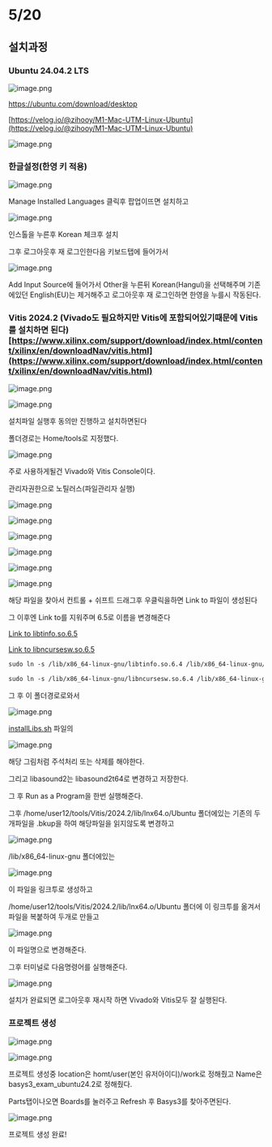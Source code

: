 # 5/20

## 설치과정

### Ubuntu 24.04.2 LTS

![image.png](5%2020%201f9dbd5938f080e78cc5f675a3d8b1a7/image.png)

https://ubuntu.com/download/desktop

[https://velog.io/@zihooy/M1-Mac-UTM-Linux-Ubuntu](https://velog.io/@zihooy/M1-Mac-UTM-Linux-Ubuntu)

![image.png](5%2020%201f9dbd5938f080e78cc5f675a3d8b1a7/image%201.png)

### 한글설정(한영 키 적용)

![image.png](5%2020%201f9dbd5938f080e78cc5f675a3d8b1a7/image%202.png)

Manage Installed Languages 클릭후 팝업이뜨면 설치하고

![image.png](5%2020%201f9dbd5938f080e78cc5f675a3d8b1a7/image%203.png)

인스톨을 누른후 Korean 체크후 설치

그후 로그아웃후 재 로그인한다음 키보드탭에 들어가서

![image.png](5%2020%201f9dbd5938f080e78cc5f675a3d8b1a7/image%204.png)

Add Input Source에 들어가서 Other을 누른뒤 Korean(Hangul)을 선택해주며 기존에있던 English(EU)는 제거해주고 로그아웃후 재 로그인하면 한영을 누를시 작동된다.

### Vitis 2024.2 (Vivado도 필요하지만 Vitis에 포함되어있기때문에 Vitis를 설치하면 된다) [https://www.xilinx.com/support/download/index.html/content/xilinx/en/downloadNav/vitis.html](https://www.xilinx.com/support/download/index.html/content/xilinx/en/downloadNav/vitis.html)

![image.png](5%2020%201f9dbd5938f080e78cc5f675a3d8b1a7/image%205.png)

![image.png](5%2020%201f9dbd5938f080e78cc5f675a3d8b1a7/image%206.png)

설치파일 실행후 동의만 진행하고 설치하면된다

폴더경로는 Home/tools로 지정했다.

![image.png](5%2020%201f9dbd5938f080e78cc5f675a3d8b1a7/image%207.png)

주로 사용하게될건 Vivado와 Vitis Console이다.

관리자권한으로 노틸러스(파일관리자 실행)

![image.png](5%2020%201f9dbd5938f080e78cc5f675a3d8b1a7/image%208.png)

![image.png](5%2020%201f9dbd5938f080e78cc5f675a3d8b1a7/image%209.png)

![image.png](5%2020%201f9dbd5938f080e78cc5f675a3d8b1a7/image%2010.png)

![image.png](5%2020%201f9dbd5938f080e78cc5f675a3d8b1a7/image%2011.png)

![image.png](5%2020%201f9dbd5938f080e78cc5f675a3d8b1a7/image%2012.png)

![image.png](5%2020%201f9dbd5938f080e78cc5f675a3d8b1a7/image%2013.png)

해당 파일을 찾아서 컨트롤 + 쉬프트 드래그후 우클릭을하면 Link to 파일이 생성된다

그 이후엔 Link to를 지워주며 6.5로 이름을 변경해준다

[Link to libtinfo.so.6.5](5%2020%201f9dbd5938f080e78cc5f675a3d8b1a7/Link_to_libtinfo.so.6.5)

[Link to libncursesw.so.6.5](5%2020%201f9dbd5938f080e78cc5f675a3d8b1a7/Link_to_libncursesw.so.6.5)

```xml
sudo ln -s /lib/x86_64-linux-gnu/libtinfo.so.6.4 /lib/x86_64-linux-gnu/libtinfo.so.6.5
```

```xml
sudo ln -s /lib/x86_64-linux-gnu/libncursesw.so.6.4 /lib/x86_64-linux-gnu/libncursesw.so.6.5
```

그 후 이 폴더경로로와서

![image.png](5%2020%201f9dbd5938f080e78cc5f675a3d8b1a7/image%2014.png)

[installLibs.sh](http://installlibs.sh/) 파일의

![image.png](5%2020%201f9dbd5938f080e78cc5f675a3d8b1a7/image%2015.png)

해당 그림처럼 주석처리 또는 삭제를 해야한다.

그리고 libasound2는 libasound2t64로 변경하고 저장한다.

그 후 Run as a Program을 한번 실행해준다.

그후 /home/user12/tools/Vitis/2024.2/lib/lnx64.o/Ubuntu 폴더에있는 기존의 두개파일을 .bkup을 하여 해당파일을 읽지않도록 변경하고

![image.png](5%2020%201f9dbd5938f080e78cc5f675a3d8b1a7/image%2016.png)

/lib/x86_64-linux-gnu 폴더에있는

![image.png](5%2020%201f9dbd5938f080e78cc5f675a3d8b1a7/image%2017.png)

이 파일을 링크투로 생성하고 

/home/user12/tools/Vitis/2024.2/lib/lnx64.o/Ubuntu 폴더에 이 링크투를 옮겨서 파일을 복붙하여 두개로 만들고

![image.png](5%2020%201f9dbd5938f080e78cc5f675a3d8b1a7/image%2018.png)

이 파일명으로 변경해준다.

그후 터미널로 다음명령어를 실행해준다.

![image.png](5%2020%201f9dbd5938f080e78cc5f675a3d8b1a7/image%2019.png)

설치가 완료되면 로그아웃후 재시작 하면 Vivado와 Vitis모두 잘 실행된다.

### 프로젝트 생성

![image.png](5%2020%201f9dbd5938f080e78cc5f675a3d8b1a7/image%2020.png)

![image.png](5%2020%201f9dbd5938f080e78cc5f675a3d8b1a7/image%2021.png)

프로젝트 생성중 location은 homt/user(본인 유저아이디)/work로 정해줬고 Name은 basys3_exam_ubuntu24.2로 정해줬다.

Parts탭이나오면 Boards를 눌러주고 Refresh 후 Basys3를 찾아주면된다.

![image.png](5%2020%201f9dbd5938f080e78cc5f675a3d8b1a7/image%2022.png)

프로젝트 생성 완료!